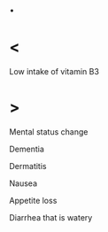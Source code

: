 # .

# <

Low intake of vitamin B3

# >

Mental status change

Dementia

Dermatitis

Nausea

Appetite loss

Diarrhea that is watery
